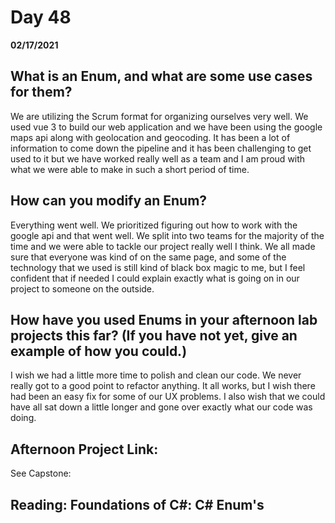# Day 48
__02/17/2021__

## What is an Enum, and what are some use cases for them?

We are utilizing the Scrum format for organizing ourselves very well. We used vue 3 to build our web application and we have been using the google maps api along with geolocation and geocoding. It has been a lot of information to come down the pipeline and it has been challenging to get used to it but we have worked really well as a team and I am proud with what we were able to make in such a short period of time.

## How can you modify an Enum?

Everything went well. We prioritized figuring out how to work with the google api and that went well. We split into two teams for the majority of the time and we were able to tackle our project really well I think. We all made sure that everyone was kind of on the same page, and some of the technology that we used is still kind of black box magic to me, but I feel confident that if needed I could explain exactly what is going on in our project to someone on the outside.


## How have you used Enums in your afternoon lab projects this far? (If you have not yet, give an example of how you could.)

I wish we had a little more time to polish and clean our code. We never really got to a good point to refactor anything. It all works, but I wish there had been an easy fix for some of our UX problems. I also wish that we could have all sat down a little longer and gone over exactly what our code was doing.


## Afternoon Project Link:

See Capstone:


## Reading: Foundations of C#: C# Enum's 